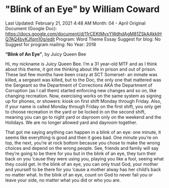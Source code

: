# "Blink of an Eye" by William Coward

Last Updated: February 21, 2021 4:48 AM
Month: 04 - April
Original Document (Google Doc): https://docs.google.com/document/d/11rCEKtMvxYWdhdAgM81ZSkAAkklHQ7AQ4bvKJfqm10g/edit
Program: Word Theme Essay
Suggest for blog: No
Suggest for program mailing: No
Year: 2018

**“Blink of An Eye”**, by Juicy Queen Bee

Hi, my nickname is Juicy Queen Bee. I’m a 31 year-old MTF and as I think about this theme, it got me thinking about life in prison and out of prison. These last few months have been crazy at SCT Somerset- an inmate was killed, a sergeant was killed, but to the Doc, the only one that mattered was the Sergeant so the Department of Corrections AKA the Department of Corruption (as I call them) started enforcing new changes and so on, like changing recreation. Now, exercising works on the same system as signing up for phones, or showers: kiosk on first shift Monday through Friday. Also, if your name is called Monday through Friday on the first shift, you only get to choose recreation in the yard or be locked in on the second shift, meaning you can go to night yard or dayroom only on the weekend and the Holidays. We are no longer allowed yard and dayroom together.

That got me saying anything can happen in a blink of an eye: one minute, it seems like everything is good and then it goes bad. One minute you’re on top, the next, you’re at rock bottom because you chose to make the wrong choices and depend on the wrong people. See, friends and family will say they’re going to be there for you but in the blink of an eye, they turn their back on you ‘cause they were using you, playing you like a fool, seeing what they could get. In the blink of an eye, you can only trust God, your mother and yourself to be there for you ‘cause a mother alway has her child’s back no matter what. In the blink of an eye, count on God to never fail you or leave your side, no matter what you did or who you are.